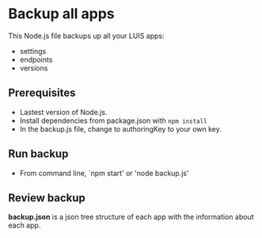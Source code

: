 # Backup all apps
This Node.js file backups up all your LUIS apps:
- settings
- endpoints
- versions

## Prerequisites
- Lastest version of Node.js. 
- Install dependencies from package.json with `npm install`
- In the backup.js file, change to authoringKey to your own key.

## Run backup
- From command line, `npm start' or 'node backup.js'

## Review backup
**backup.json** is a json tree structure of each app with the information about each app.
